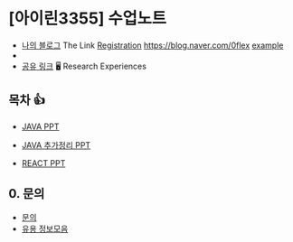 # [아이린3355] 수업노트
- [나의 블로그](https://blog.naver.com/0flex?usp=drive_link)
The Link [Registration](https://blog.naver.com/0flex)
https://blog.naver.com/0flex
<a href="https://blog.naver.com/0flex/" target="_blank">example</a>
- 
- [공유 링크](https://docs.google.com/spreadsheets/d/1flnqSaVL5WnI76xwxW1Y9qtJ2w6WAgwS6xFecxf6_Kk/edit?usp=sharing?usp=drive_link)
🖥️ Research Experiences
## 목차  :+1:

- [JAVA PPT](https://docs.google.com/presentation/d/1nX5ynRyv7jJcdvafVACQUOJ1GUqke5oGOEZvzwifiCI/edit?usp=sharing?usp=drive_link)
- [JAVA 추가정리 PPT](https://docs.google.com/presentation/d/1ytVBn1NN9ugt-4_xGSFKtDqYuqE-nPWt4MoYOSt0Afc/edit?usp=sharing?usp=sharing?usp=drive_link)
  
- [REACT PPT](https://docs.google.com/presentation/d/1R-756BxJfx70CobjCbBN7xjmyy3sxAqsbaYMlyVKigc/edit?usp=sharing?usp=sharing?usp=drive_link)
  


## 0. 문의
- [문의](https://irine3355.github.io/11_mini_pj_1_quiz?usp=drive_link)
- [유용 정보모음](https://docs.google.com/spreadsheets/d/1flnqSaVL5WnI76xwxW1Y9qtJ2w6WAgwS6xFecxf6_Kk/edit?usp=sharing?usp=sharing?usp=drive_link)
